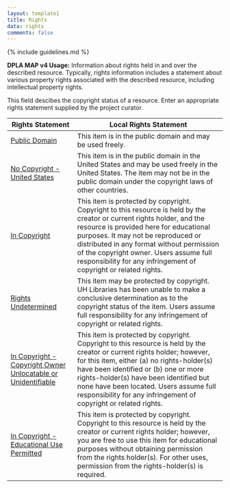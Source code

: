 ```yaml
---
layout: template1
title: Rights
data: rights
comments: false
---
```


{% include guidelines.md %}

**DPLA MAP v4 Usage:** Information about rights held in and over the described resource. Typically, rights information includes a statement about various property rights associated with the described resource, including intellectual property rights.

This field descibes the copyright status of a resource. Enter an appropriate rights statement supplied by the project curator.

Rights Statement |     Local Rights Statement      
-----------------|---------------------------------
[Public Domain](https://creativecommons.org/publicdomain/mark/1.0/) | This item is in the public domain and may be used freely.
[No Copyright - United States](http://rightsstatements.org/vocab/NoC-US/1.0/) | This item is in the public domain in the United States and may be used freely in the United States. The item may not be in the public domain under the copyright laws of other countries.
[In Copyright](http://rightsstatements.org/vocab/InC/1.0/) | This item is protected by copyright. Copyright to this resource is held by the creator or current rights holder, and the resource is provided here for educational purposes. It may not be reproduced or distributed in any format without permission of the copyright owner. Users assume full responsibility for any infringement of copyright or related rights.
[Rights Undetermined](http://rightsstatements.org/vocab/UND/1.0/) | This item may be protected by copyright. UH Libraries has been unable to make a conclusive determination as to the copyright status of the item. Users assume full responsibility for any infringement of copyright or related rights.
[In Copyright - Copyright Owner Unlocatable or Unidentifiable](http://rightsstatements.org/vocab/InC-RUU/1.0/) | This item is protected by copyright. Copyright to this resource is held by the creator or current rights holder; however, for this item, either (a) no rights-holder(s) have been identified or (b) one or more rights-holder(s) have been identified but none have been located. Users assume full responsibility for any infringement of copyright or related rights.
[In Copyright - Educational Use Permitted](http://rightsstatements.org/vocab/InC-EDU/1.0/) | This item is protected by copyright. Copyright to this resource is held by the creator or current rights holder; however, you are free to use this item for educational purposes without obtaining permission from the rights holder(s). For other uses, permission from the rights-holder(s) is required.
